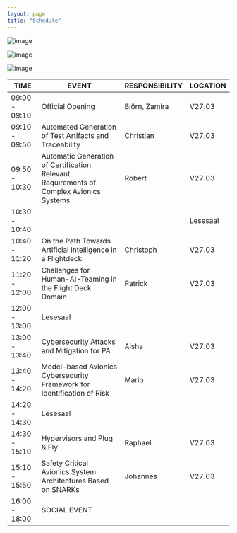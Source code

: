 ```yaml
---
layout: page
title: "Schedule"
---
```

![image](https://github.com/Edwin-Isidory/ils.doctoral.seminar.2024.github.io/assets/148284895/f80fa160-3a6e-457e-8101-c2a2c2f49dc8)
  
  ![image](https://github.com/Edwin-Isidory/ils.doctoral.seminar.2024.github.io/assets/148284895/b8731cd5-69e2-45e9-98df-5bbfeb234a41)


  ![image](https://github.com/Edwin-Isidory/ils.doctoral.seminar.2024.github.io/assets/148284895/19ed92a4-a914-48e9-8ea4-a31382e8159d)




| TIME           | EVENT                                              | RESPONSIBILITY                               | LOCATION |
|----------------|----------------------------------------------------|----------------------------------------------|----------|
| 09:00 - 09:10   | Official Opening                                   | Björn, Zamira                                | V27.03   |
| 09:10 - 09:50  | Automated Generation of Test Artifacts and Traceability | Christian                               | V27.03   |
| 09:50 - 10:30  | Automatic Generation of Certification Relevant Requirements of Complex Avionics Systems | Robert  | V27.03   |
| 10:30 - 10:40  |                                           |                                                       | Lesesaal |
| 10:40 - 11:20  | On the Path Towards Artificial Intelligence in a Flightdeck | Christoph                           | V27.03   |
| 11:20 - 12:00  | Challenges for Human-AI-Teaming in the Flight Deck Domain | Patrick                               | V27.03   |
| 12:00 - 13:00  | Lesesaal                                           |                                              |          |
| 13:00 - 13:40  | Cybersecurity Attacks and Mitigation for PA       | Aisha                                         | V27.03   |
| 13:40 - 14:20  | Model-based Avionics Cybersecurity Framework for Identification of Risk | Mario                   | V27.03   |
| 14:20 - 14:30  | Lesesaal                                           |                                              |          |
| 14:30 - 15:10  | Hypervisors and Plug & Fly                         | Raphael                                      | V27.03   |
| 15:10 - 15:50  | Safety Critical Avionics System Architectures Based on SNARKs | Johannes                          | V27.03   |
| 16:00 - 18:00  | SOCIAL EVENT                                      |                                               |          |





